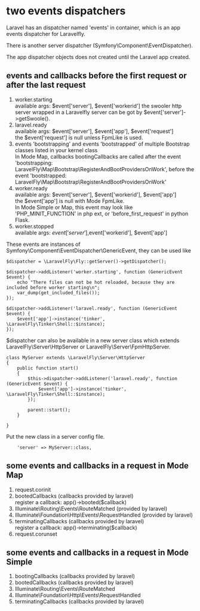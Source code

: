 # two events dispatchers

Laravel has an dispatcher  named 'events' in container,  which is an app events dispatcher for Laravelfly.

There is  another server dispatcher (Symfony\Component\EventDispatcher).

The app dispatcher objects does not created until the Laravel app created.

## events and callbacks before the first request or after the last request

1. worker.starting  
available args: $event['server'], $event['workerid']
the swooler http server wrapped in a Laravelfly server can be got by $event['server']->getSwoole().
1. laravel.ready  
available args: $event['server'], $event['app'], $event['request']  
the $event['request'] is null unless FpmLike is used.
1. events 'bootstrapping' and events 'bootstrapped' of multiple Bootstrap classes listed in your kernel class  
In Mode Map, callbacks bootingCallbacks are called after the event 'bootstrapping: LaravelFly\Map\Bootstrap\RegisterAndBootProvidersOnWork', before the event 'bootstrapped: LaravelFly\Map\Bootstrap\RegisterAndBootProvidersOnWork'
1. worker.ready  
available args: $event['server'], $event['workerid'], $event['app']  
the $event['app'] is null with Mode FpmLike.  
In Mode Simple or Map, this event may look like 'PHP_MINIT_FUNCTION' in php ext, or 'before_first_request' in python Flask.
1. worker.stopped  
available args: $event['server'] ,$event['workerid'], $event['app']

These events are instances of Symfony\Component\EventDispatcher\GenericEvent, they can be used like
```
$dispatcher = \LaravelFly\Fly::getServer()->getDispatcher();

$dispatcher->addListener('worker.starting', function (GenericEvent $event) {
    echo "There files can not be hot reloaded, because they are included before worker starting\n";
    var_dump(get_included_files());
});

$dispatcher->addListener('laravel.ready', function (GenericEvent $event) {
    $event['app']->instance('tinker', \LaravelFly\Tinker\Shell::$instance);
});
```
$dispatcher can also be available in a new server class which extends LaravelFly\Server\HttpServer or LaravelFly\Server\FpmHttpServer. 
```
class MyServer extends \LaravelFly\Server\HttpServer
{
    public function start()
    {
        $this->dispatcher->addListener('laravel.ready', function (GenericEvent $event) {
            $event['app']->instance('tinker', \LaravelFly\Tinker\Shell::$instance);
        });

        parent::start();
    }

}
```
Put the new class in a server config file.
```
    'server' => MyServer::class,
```


## some events and callbacks in a request in Mode Map

1. request.corinit  
1. bootedCallbacks (callbacks provided by laravel)  
register a callback: app()->booted($callback)
1. Illuminate\Routing\Events\RouteMatched  (provided by laravel)
1. Illuminate\Foundation\Http\Events\RequestHandled  (provided by laravel)
1. terminatingCallbacks (callbacks provided by laravel)  
register a callback: app()->terminating($callback)
1. request.corunset


##  some events and callbacks in a request in Mode Simple

1. bootingCallbacks (callbacks provided by laravel)  
1. bootedCallbacks (callbacks provided by laravel)  
1. Illuminate\Routing\Events\RouteMatched
1. Illuminate\Foundation\Http\Events\RequestHandled
1. terminatingCallbacks (callbacks provided by laravel)  
 
